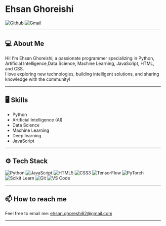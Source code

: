 # Ehsan Ghoreishi

[![Github](https://img.shields.io/github/followers/Ehsan-Ghoreishi?label=Follow&style=social)](https://github.com/Ehsan-Ghoreishi)
[![Gmail](https://img.shields.io/badge/-Gmail-c14438?style=flat&logo=Gmail&logoColor=white)](mailto:ehsan.ghoreshi62@gmail.com)

---

## 💻 About Me

Hi! I'm Ehsan Ghoreishi, a passionate programmer specializing in Python, Artificial Intelligence,Data Science, Machine Learning, JavaScript, HTML, and CSS.  
I love exploring new technologies, building intelligent solutions, and sharing knowledge with the community!

---

## 🖥 Skills

- Python
- Artificial Intelligence (AI)
- Data Science
- Machine Learning
- Deep learning
- JavaScript

---

## ⚙️ Tech Stack

![Python](https://img.shields.io/badge/-Python-05122A?style=flat-square&logo=Python&color=353535)
![JavaScript](https://img.shields.io/badge/-JavaScript-05122A?style=flat-square&logo=JavaScript&color=353535)
![HTML5](https://img.shields.io/badge/-HTML5-05122A?style=flat-square&logo=HTML5&color=353535)
![CSS3](https://img.shields.io/badge/-CSS3-05122A?style=flat-square&logo=CSS3&color=353535)
![TensorFlow](https://img.shields.io/badge/-TensorFlow-05122A?style=flat-square&logo=TensorFlow&color=353535)
![PyTorch](https://img.shields.io/badge/-PyTorch-05122A?style=flat-square&logo=PyTorch&color=353535)
![Scikit Learn](https://img.shields.io/badge/-Scikit%20Learn-05122A?style=flat-square&logo=Scikit-Learn&color=353535)
![Git](https://img.shields.io/badge/-Git-05122A?style=flat-square&logo=Git&color=353535)
![VS Code](https://img.shields.io/badge/-Visual%20Studio%20Code-05122A?style=flat-square&logo=Visual-Studio-Code&color=353535)

---

## 📫 How to reach me

Feel free to email me: [ehsan.ghoreshi62@gmail.com](mailto:ehsan.ghoreshi62@gmail.com)

---

<!-- GitHub Stats Section (optional, uncomment if you want it!) -->
<!--
<div>
  <img width="45%" align="left" src="https://github-readme-stats.vercel.app/api/top-langs?username=Ehsan-Ghoreishi&show_icons=true&locale=en&layout=compact" alt="Ehsan-Ghoreishi" />
  <img width="50%"  src="https://github-readme-streak-stats.herokuapp.com/?user=Ehsan-Ghoreishi&" alt="Ehsan-Ghoreishi" />
</div>
-->


